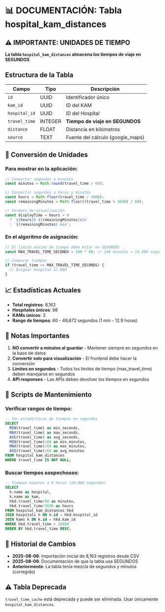 # 📊 DOCUMENTACIÓN: Tabla hospital_kam_distances

## ⚠️ IMPORTANTE: UNIDADES DE TIEMPO

**La tabla `hospital_kam_distances` almacena los tiempos de viaje en SEGUNDOS**

## Estructura de la Tabla

| Campo | Tipo | Descripción |
|-------|------|-------------|
| `id` | UUID | Identificador único |
| `kam_id` | UUID | ID del KAM |
| `hospital_id` | UUID | ID del Hospital |
| `travel_time` | INTEGER | **Tiempo de viaje en SEGUNDOS** |
| `distance` | FLOAT | Distancia en kilómetros |
| `source` | TEXT | Fuente del cálculo (google_maps) |

## 🔄 Conversión de Unidades

### Para mostrar en la aplicación:

```javascript
// Convertir segundos a minutos
const minutes = Math.round(travel_time / 60);

// Convertir segundos a horas y minutos
const hours = Math.floor(travel_time / 3600);
const remainingMinutes = Math.floor((travel_time % 3600) / 60);

// Formato de visualización
const displayTime = hours > 0 
  ? `${hours}h ${remainingMinutes}min`
  : `${remainingMinutes} min`;
```

### En el algoritmo de asignación:

```typescript
// El límite máximo de tiempo debe estar en SEGUNDOS
const MAX_TRAVEL_TIME_SECONDS = 240 * 60; // 240 minutos = 14,400 segundos

// Comparar tiempos
if (travel_time <= MAX_TRAVEL_TIME_SECONDS) {
  // Asignar hospital al KAM
}
```

## 📈 Estadísticas Actuales

- **Total registros**: 8,163
- **Hospitales únicos**: 98
- **KAMs únicos**: 3
- **Rango de tiempos**: 60 - 46,672 segundos (1 min - 12.9 horas)

## 🚨 Notas Importantes

1. **NO convertir a minutos al guardar** - Mantener siempre en segundos en la base de datos
2. **Convertir solo para visualización** - El frontend debe hacer la conversión
3. **Límites en segundos** - Todos los límites de tiempo (max_travel_time) deben manejarse en segundos
4. **API responses** - Las APIs deben devolver los tiempos en segundos

## 🔧 Scripts de Mantenimiento

### Verificar rangos de tiempo:
```sql
-- Ver estadísticas de tiempos en segundos
SELECT 
  MIN(travel_time) as min_seconds,
  MAX(travel_time) as max_seconds,
  AVG(travel_time) as avg_seconds,
  MIN(travel_time)/60 as min_minutes,
  MAX(travel_time)/60 as max_minutes,
  AVG(travel_time)/60 as avg_minutes
FROM hospital_kam_distances
WHERE travel_time IS NOT NULL;
```

### Buscar tiempos sospechosos:
```sql
-- Tiempos mayores a 8 horas (28,800 segundos)
SELECT 
  h.name as hospital,
  k.name as kam,
  hkd.travel_time/60 as minutes,
  hkd.travel_time/3600 as hours
FROM hospital_kam_distances hkd
JOIN hospitals h ON h.id = hkd.hospital_id
JOIN kams k ON k.id = hkd.kam_id
WHERE hkd.travel_time > 28800
ORDER BY hkd.travel_time DESC;
```

## 📝 Historial de Cambios

- **2025-08-06**: Importación inicial de 8,163 registros desde CSV
- **2025-08-06**: Documentación de que la tabla usa SEGUNDOS
- **Anteriormente**: La tabla tenía mezcla de segundos y minutos (corregido)

## ⚠️ Tabla Deprecada

`travel_time_cache` está deprecada y puede ser eliminada. Usar únicamente `hospital_kam_distances`.